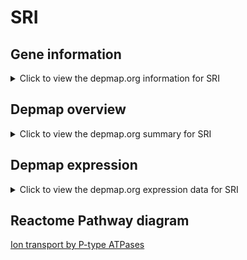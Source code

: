 <h1>SRI</h1>

<h2>Gene information</h2>
<details>
  <summary>Click to view the depmap.org information for SRI</summary>
  <iframe src="https://depmap.org/portal/gene/SRI?tab=about" style="border:none;width:100%;height:800px"></iframe>
</details>

<h2>Depmap overview</h2>
<details>
  <summary>Click to view the depmap.org summary for SRI</summary>
  <iframe src="https://depmap.org/portal/gene/SRI?tab=overview" style="border:none;width:100%;height:800px"></iframe>
</details>

<h2>Depmap expression</h2>
<details>
  <summary>Click to view the depmap.org expression data for SRI</summary>
  <iframe src="https://depmap.org/portal/gene/SRI?tab=characterization" style="border:none;width:100%;height:800px"></iframe>
</details>



<h2>Reactome Pathway diagram</h2>
<a href="https://reactome.org/PathwayBrowser/#/R-HSA-936837" target="_BLANK">Ion transport by P-type ATPases</a>



